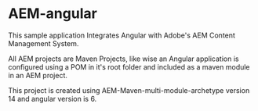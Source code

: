 # AEM-angular

This sample application Integrates Angular with Adobe's AEM Content Management System. 

All AEM projects are Maven Projects, like wise an Angular application is configured using a POM in it's root folder and
included as a maven module in an AEM project.

This project is created using AEM-Maven-multi-module-archetype version 14 and angular version is 6. 
